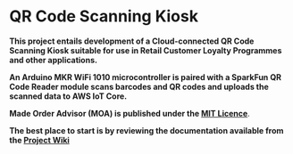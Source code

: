 # QR Code Scanning Kiosk

**This project entails development of a Cloud-connected QR Code Scanning Kiosk suitable for use in Retail Customer Loyalty Programmes and other applications.**

**An Arduino MKR WiFi 1010 microcontroller is paired with a SparkFun QR Code Reader module scans barcodes and QR codes and uploads the scanned data to AWS IoT Core.**

**Made Order Advisor (MOA) is published under the [MIT Licence](https://choosealicense.com/licenses/mit/)**.

**The best place to start is by reviewing the documentation available from the [Project Wiki](https://github.com/bizkiwi/qr-code-scanning-kiosk/wiki)** 
